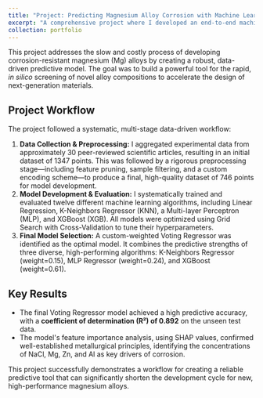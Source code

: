 ```yaml
---
title: "Project: Predicting Magnesium Alloy Corrosion with Machine Learning"
excerpt: "A comprehensive project where I developed an end-to-end machine learning workflow to predict the corrosion rate of magnesium alloys, achieving a predictive accuracy (R²) of 0.892. <br/><img src='/images/500x300.png'>"
collection: portfolio
---
```


This project addresses the slow and costly process of developing corrosion-resistant magnesium (Mg) alloys by creating a robust, data-driven predictive model. The goal was to build a powerful tool for the rapid, *in silico* screening of novel alloy compositions to accelerate the design of next-generation materials.

## Project Workflow

The project followed a systematic, multi-stage data-driven workflow:

1.  **Data Collection & Preprocessing:** I aggregated experimental data from approximately 30 peer-reviewed scientific articles, resulting in an initial dataset of 1347 points. This was followed by a rigorous preprocessing stage—including feature pruning, sample filtering, and a custom encoding scheme—to produce a final, high-quality dataset of 746 points for model development. 
2.  **Model Development & Evaluation:** I systematically trained and evaluated twelve different machine learning algorithms, including Linear Regression, K-Neighbors Regressor (KNN), a Multi-layer Perceptron (MLP), and XGBoost (XGB). All models were optimized using Grid Search with Cross-Validation to tune their hyperparameters.
3.  **Final Model Selection:** A custom-weighted Voting Regressor was identified as the optimal model. It combines the predictive strengths of three diverse, high-performing algorithms: K-Neighbors Regressor (weight=0.15), MLP Regressor (weight=0.24), and XGBoost (weight=0.61).

## Key Results

* The final Voting Regressor model achieved a high predictive accuracy, with a **coefficient of determination (R²) of 0.892** on the unseen test data. 
* The model's feature importance analysis, using SHAP values, confirmed well-established metallurgical principles, identifying the concentrations of NaCl, Mg, Zn, and Al as key drivers of corrosion.

This project successfully demonstrates a workflow for creating a reliable predictive tool that can significantly shorten the development cycle for new, high-performance magnesium alloys. 

